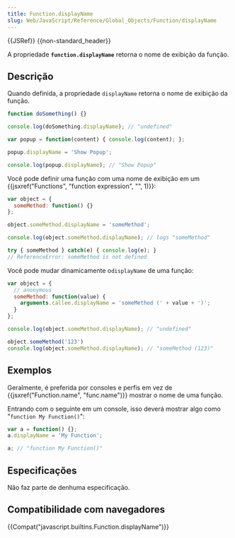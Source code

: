 ```yaml
---
title: Function.displayName
slug: Web/JavaScript/Reference/Global_Objects/Function/displayName
---
```

{{JSRef}} {{non-standard_header}}

A propriedade **`function.displayName`** retorna o nome de exibição da função.

## Descrição

Quando definida, a propriedade `displayName` retorna o nome de exibição da função.

```js
function doSomething() {}

console.log(doSomething.displayName); // "undefined"

var popup = function(content) { console.log(content); };

popup.displayName = 'Show Popup';

console.log(popup.displayName); // "Show Popup"
```

Você pode definir uma função com uma nome de exibição em um {{jsxref("Functions", "function expression", "", 1)}}:

```js
var object = {
  someMethod: function() {}
};

object.someMethod.displayName = 'someMethod';

console.log(object.someMethod.displayName); // logs "someMethod"

try { someMethod } catch(e) { console.log(e); }
// ReferenceError: someMethod is not defined
```

Você pode mudar dinamicamente o`displayName` de uma função:

```js
var object = {
  // anonymous
  someMethod: function(value) {
    arguments.callee.displayName = 'someMethod (' + value + ')';
  }
};

console.log(object.someMethod.displayName); // "undefined"

object.someMethod('123')
console.log(object.someMethod.displayName); // "someMethod (123)"
```

## Exemplos

Geralmente, é preferida por consoles e perfis em vez de {{jsxref("Function.name", "func.name")}} mostrar o nome de uma função.

Entrando com o seguinte em um console, isso deverá mostrar algo como "`function My Function()`":

```js
var a = function() {};
a.displayName = 'My Function';

a; // "function My Function()"
```

## Especificações

Não faz parte de denhuma especificação.

## Compatibilidade com navegadores

{{Compat("javascript.builtins.Function.displayName")}}
